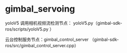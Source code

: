 # gimbal_servoing

yoloV5 调用相机视频流检测节点：
yoloV5.py（gimbal-sdk-ros/scripts/yoloV5.py  ）

云台控制服务节点：gimbal_control_server
（gimbal-sdk-ros/src/gimbal_control_server.cpp）
